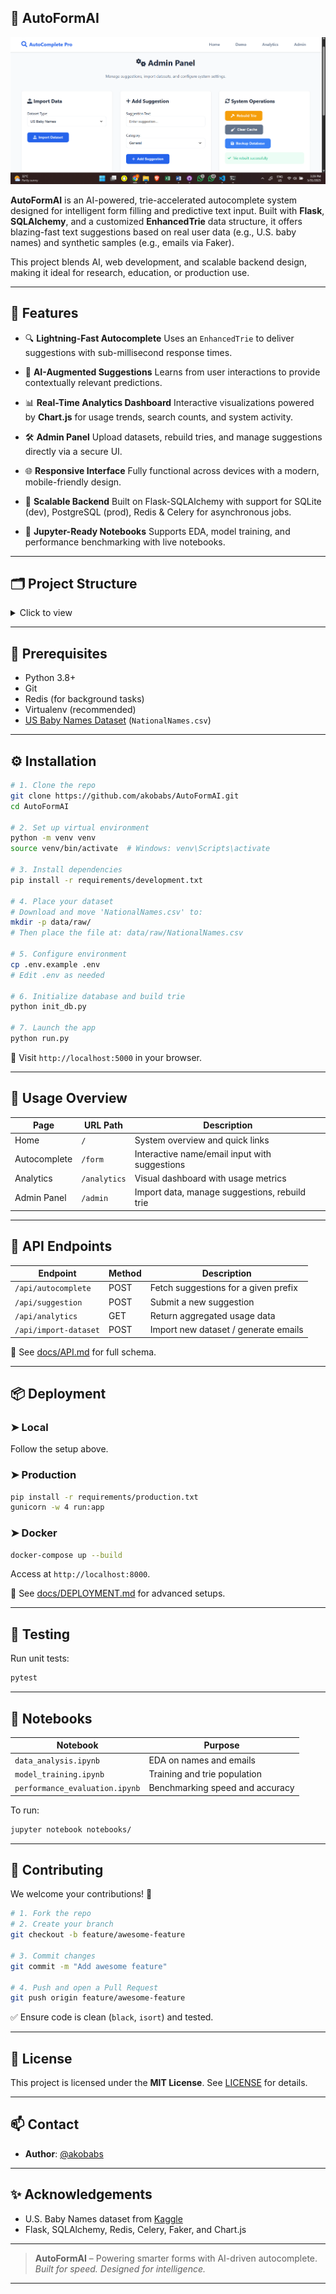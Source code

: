 ## 📘 AutoFormAI

![AutoFormAI Banner](docs/banner.png)

**AutoFormAI** is an AI-powered, trie-accelerated autocomplete system designed for intelligent form filling and predictive text input. Built with **Flask**, **SQLAlchemy**, and a customized **EnhancedTrie** data structure, it offers blazing-fast text suggestions based on real user data (e.g., U.S. baby names) and synthetic samples (e.g., emails via Faker).

This project blends AI, web development, and scalable backend design, making it ideal for research, education, or production use.

---

## 🚀 Features

* 🔍 **Lightning-Fast Autocomplete**
  Uses an `EnhancedTrie` to deliver suggestions with sub-millisecond response times.

* 🤖 **AI-Augmented Suggestions**
  Learns from user interactions to provide contextually relevant predictions.

* 📊 **Real-Time Analytics Dashboard**
  Interactive visualizations powered by **Chart.js** for usage trends, search counts, and system activity.

* 🛠️ **Admin Panel**
  Upload datasets, rebuild tries, and manage suggestions directly via a secure UI.

* 🌐 **Responsive Interface**
  Fully functional across devices with a modern, mobile-friendly design.

* 🔧 **Scalable Backend**
  Built on Flask-SQLAlchemy with support for SQLite (dev), PostgreSQL (prod), Redis & Celery for asynchronous jobs.

* 📁 **Jupyter-Ready Notebooks**
  Supports EDA, model training, and performance benchmarking with live notebooks.

---

## 🗂️ Project Structure

<details>
<summary>Click to view</summary>

```
AutoFormAI/
├── app/
│   ├── models/              # EnhancedTrie, DB models
│   ├── routes/              # API and web routes
│   ├── static/              # JS, CSS, images
│   ├── templates/           # Jinja2 HTML templates
│   ├── utils/               # Helper functions and validators
│   ├── data/                # App-level data (DB, cache)
├── notebooks/               # Jupyter notebooks for data and model analysis
├── data/                    # Raw and processed datasets
├── tests/                   # Unit tests
├── config/                  # Environment-specific settings
├── docs/                    # API, deployment, and architecture docs
├── requirements/            # Dependency lists
├── Dockerfile               # Docker image config
├── docker-compose.yml       # Multi-container setup
├── init_db.py               # DB initialization script
├── run.py                   # Entry point
├── .env.example             # Example environment config
├── README.md
```

</details>

---

## 🧰 Prerequisites

* Python 3.8+
* Git
* Redis (for background tasks)
* Virtualenv (recommended)
* [US Baby Names Dataset](https://www.kaggle.com/datasets/kaggle/us-baby-names) (`NationalNames.csv`)

---

## ⚙️ Installation

```bash
# 1. Clone the repo
git clone https://github.com/akobabs/AutoFormAI.git
cd AutoFormAI

# 2. Set up virtual environment
python -m venv venv
source venv/bin/activate  # Windows: venv\Scripts\activate

# 3. Install dependencies
pip install -r requirements/development.txt

# 4. Place your dataset
# Download and move 'NationalNames.csv' to:
mkdir -p data/raw/
# Then place the file at: data/raw/NationalNames.csv

# 5. Configure environment
cp .env.example .env
# Edit .env as needed

# 6. Initialize database and build trie
python init_db.py

# 7. Launch the app
python run.py
```

📍 Visit `http://localhost:5000` in your browser.

---

## 🧪 Usage Overview

| Page         | URL Path     | Description                                   |
| ------------ | ------------ | --------------------------------------------- |
| Home         | `/`          | System overview and quick links               |
| Autocomplete | `/form`      | Interactive name/email input with suggestions |
| Analytics    | `/analytics` | Visual dashboard with usage metrics           |
| Admin Panel  | `/admin`     | Import data, manage suggestions, rebuild trie |

---

## 🔌 API Endpoints

| Endpoint              | Method | Description                          |
| --------------------- | ------ | ------------------------------------ |
| `/api/autocomplete`   | POST   | Fetch suggestions for a given prefix |
| `/api/suggestion`     | POST   | Submit a new suggestion              |
| `/api/analytics`      | GET    | Return aggregated usage data         |
| `/api/import-dataset` | POST   | Import new dataset / generate emails |

📄 See [docs/API.md](docs/API.md) for full schema.

---

## 📦 Deployment

### ➤ Local

Follow the setup above.

### ➤ Production

```bash
pip install -r requirements/production.txt
gunicorn -w 4 run:app
```

### ➤ Docker

```bash
docker-compose up --build
```

Access at `http://localhost:8000`.

📄 See [docs/DEPLOYMENT.md](docs/DEPLOYMENT.md) for advanced setups.

---

## 🧪 Testing

Run unit tests:

```bash
pytest
```

---

## 📒 Notebooks

| Notebook                       | Purpose                         |
| ------------------------------ | ------------------------------- |
| `data_analysis.ipynb`          | EDA on names and emails         |
| `model_training.ipynb`         | Training and trie population    |
| `performance_evaluation.ipynb` | Benchmarking speed and accuracy |

To run:

```bash
jupyter notebook notebooks/
```

---

## 🤝 Contributing

We welcome your contributions! 🚀

```bash
# 1. Fork the repo
# 2. Create your branch
git checkout -b feature/awesome-feature

# 3. Commit changes
git commit -m "Add awesome feature"

# 4. Push and open a Pull Request
git push origin feature/awesome-feature
```

✅ Ensure code is clean (`black`, `isort`) and tested.

---

## 📝 License

This project is licensed under the **MIT License**.
See [LICENSE](LICENSE) for details.

---

## 📫 Contact

* **Author**: [@akobabs](https://github.com/akobabs)

---

## ✨ Acknowledgements

* U.S. Baby Names dataset from [Kaggle](https://www.kaggle.com/datasets/kaggle/us-baby-names)
* Flask, SQLAlchemy, Redis, Celery, Faker, and Chart.js

---

> **AutoFormAI** – Powering smarter forms with AI-driven autocomplete.
> *Built for speed. Designed for intelligence.*

---